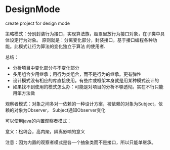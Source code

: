 # DesignMode
create project for design mode

策略模式：分别封装行为接口，实现算法族，超累里放行为接口对象，在子类中具体设定行为对象。
原则就是：分离变化部分，封装接口，基于接口编程各种功能。此模式让行为算法的变化独立于算法
的使用者.

总结：

- 分析项目中变化部分与不变化部分
- 多用组合少用继承；用行为类组合，而不是行为的继承。更有弹性
- 设计模式没有相应的库直接使用。有些库或框架本身就是用某种模式设计的
- 如果找不到使用的模式怎么办：可能是对项目的分析不够透彻。实在不行只能用笨方法做

观察者模式：对象之间多对一依赖的一种设计方案，被依赖的对象为Subject，依赖的对象为Observer，
Subject通知Observer变化

可以使用java的内置观察者模式：

意义：松耦合，高内聚，隔离影响的意义

注意：因为内置的观察者模式是各一个抽象类而不是接口，所以只能单继承。
